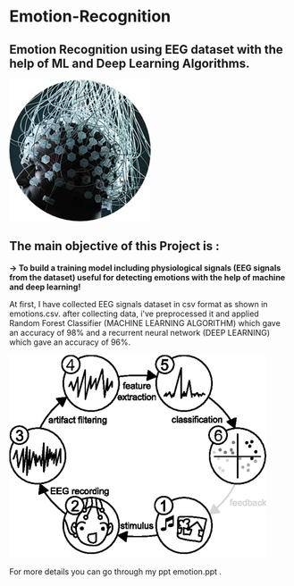 # Emotion-Recognition

## Emotion Recognition using EEG dataset with the help of ML and Deep Learning Algorithms.

<img src="https://github.com/vj-vanshika/Emotion-Recognition/blob/main/assets/Picture1.jpg" class="center">

## The main objective of this Project is :
**-> To build a training model including physiological signals (EEG signals from the dataset) useful for detecting emotions with the help of machine and deep learning!**

At first, I have collected EEG signals dataset in csv format as shown in emotions.csv.
after collecting data, i've preprocessed it and applied Random Forest Classifier (MACHINE LEARNING ALGORITHM)  which gave an accuracy of 98% and a recurrent neural network (DEEP LEARNING) which gave an accuracy of 96%. 

<img src="https://github.com/vj-vanshika/Emotion-Recognition/blob/main/assets/Picture2.png" class="center">

For more details you can go through  my ppt emotion.ppt .
